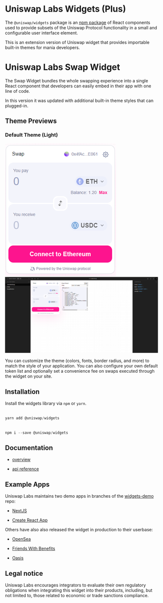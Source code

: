 
# Uniswap Labs Widgets (Plus)

The `@uniswap/widgets` package is an [npm package](https://www.npmjs.com/package/@uniswap/widgets) of React components used to provide subsets of the Uniswap Protocol functionality in a small and configurable user interface element.

This is an extension version of Uniswap widget that provides importable built-in themes for mania developers.
  

# Uniswap Labs Swap Widget

The Swap Widget bundles the whole swapping experience into a single React component that developers can easily embed in their app with one line of code.

In this version it was updated with additional built-in theme styles that can plugged-in.
 
 ## Theme Previews
 ### Default Theme (Light)
 
![swap widget screenshot](./screenshot/Screenshot_2.png)
![swap widget screenshot](./screenshot/Screenshot_1.png)

  

You can customize the theme (colors, fonts, border radius, and more) to match the style of your application. You can also configure your own default token list and optionally set a convenience fee on swaps executed through the widget on your site.

  

## Installation

  

Install the widgets library via `npm` or `yarn`.

  

```js

yarn add @uniswap/widgets

```

```js

npm i --save @uniswap/widgets

```

  

## Documentation

  

- [overview](https://docs.uniswap.org/sdk/widgets/swap-widget)

- [api reference](https://docs.uniswap.org/sdk/widgets/swap-widget/api)

  

## Example Apps

  

Uniswap Labs maintains two demo apps in branches of the [widgets-demo](https://github.com/Uniswap/widgets-demo) repo:

  

- [NextJS](https://github.com/Uniswap/widgets-demo/tree/nextjs)

- [Create React App](https://github.com/Uniswap/widgets-demo/tree/cra)

  

Others have also also released the widget in production to their userbase:

  

- [OpenSea](https://opensea.io/)

- [Friends With Benefits](https://www.fwb.help/)

- [Oasis](https://oasis.app/)

  

## Legal notice

  

Uniswap Labs encourages integrators to evaluate their own regulatory obligations when integrating this widget into their products, including, but not limited to, those related to economic or trade sanctions compliance.